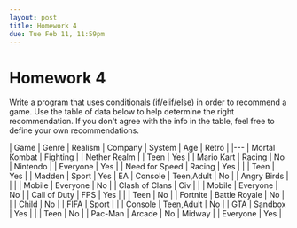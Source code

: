 ```yaml
---
layout: post
title: Homework 4
due: Tue Feb 11, 11:59pm
---
```


# Homework 4

Write a program that uses conditionals (if/elif/else) in order to recommend a game. Use the table of data below to help determine the right recommendation. If you don't agree with the info in the table, feel free to define your own recommendations.

| Game | Genre | Realism | Company | System | Age | Retro |
|---
| Mortal Kombat | Fighting | | Nether Realm | | Teen | Yes |
| Mario Kart | Racing | No | Nintendo | | Everyone | Yes |
| Need for Speed | Racing | Yes | | | Teen | Yes |
| Madden | Sport | Yes | EA | Console | Teen,Adult | No |
| Angry Birds | | | | Mobile | Everyone | No |
| Clash of Clans | Civ | | | Mobile | Everyone | No |
| Call of Duty | FPS | Yes | | | Teen | No |
| Fortnite | Battle Royale | No | | | Child | No |
| FIFA | Sport | | | Console | Teen,Adult | No |
| GTA | Sandbox | Yes | | | Teen | No |
| Pac-Man | Arcade | No | Midway | | Everyone | Yes |
